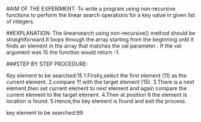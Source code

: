 #AIM OF THE EXPERIMENT:
To write a program using non-recursive functions to perform the linear search operations for a key value in given list of integers.

##EXPLANATION: 
The linearsearch using non-recursive() method should be straightforward.It loops through the array starting from the beginning until it finds an element in the array that matches the val parameter . If the val argument was 15 the function would return -1.

###STEP BY STEP PROCEDURE:

Key element to be searched:15
1.Firstly,select the first element (11) as the current element.
2.compare 11 with the target element (15).
3.There is a next element,then set current element to next element and again compare the current element to the target element.
4.Then at position 6 the element is location is found.
5.Hence,the key element is found and exit the process.

key element to be searched:99


